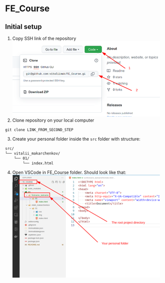 # FE_Course

## Initial setup
1. Copy SSH link of the repository
![Clone](./src/vitalii_makarchenkov/01/img/clone.png)
2. Clone repository on your local computer
```
git clone LINK_FROM_SECOND_STEP
```
3. Create your personal folder inside the `src` folder with structure:
```
src/
└── vitalii_makarchenkov/
    └── 01/
        └── index.html
```
4. Open VSCode in FE_Course folder. Should look like that:
![VSCode project](./src/vitalii_makarchenkov/01/img/vscode.png)
